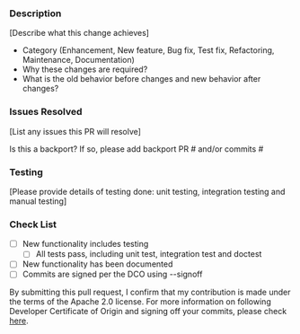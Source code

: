 ### Description
[Describe what this change achieves]
* Category (Enhancement, New feature, Bug fix, Test fix, Refactoring, Maintenance, Documentation)
* Why these changes are required?
* What is the old behavior before changes and new behavior after changes?

### Issues Resolved
[List any issues this PR will resolve]

Is this a backport? If so, please add backport PR # and/or commits #

### Testing
[Please provide details of testing done: unit testing, integration testing and manual testing]

### Check List
- [ ] New functionality includes testing
  - [ ] All tests pass, including unit test, integration test and doctest
- [ ] New functionality has been documented
- [ ] Commits are signed per the DCO using --signoff

By submitting this pull request, I confirm that my contribution is made under the terms of the Apache 2.0 license.
For more information on following Developer Certificate of Origin and signing off your commits, please check [here](https://github.com/opensearch-project/OpenSearch/blob/main/CONTRIBUTING.md#developer-certificate-of-origin).
